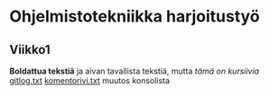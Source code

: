 # Ohjelmistotekniikka harjoitustyö
## Viikko1
**Boldattua tekstiä** ja aivan tavallista tekstiä, mutta *tämä on kursiivia*
[gitlog.txt](https://github.com/vilruus/ot-harjoitustyo/blob/master/laskarit/viikko1/gitlog.txt)
[komentorivi.txt](https://github.com/vilruus/ot-harjoitustyo/blob/master/laskarit/viikko1/komentorivi.txt)
muutos konsolista
